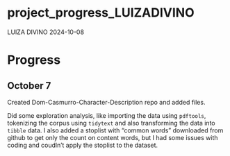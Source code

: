 project_progress_LUIZADIVINO
================
LUIZA DIVINO
2024-10-08

# Progress

## October 7

Created Dom-Casmurro-Character-Description repo and added files.

Did some exploration analysis, like importing the data using `pdftools`,
tokenizing the corpus using `tidytext` and also transforming the data
into `tibble` data. I also added a stoplist with “common words”
downloaded from github to get only the count on content words, but I had
some issues with coding and coudln’t apply the stoplist to the dataset.
